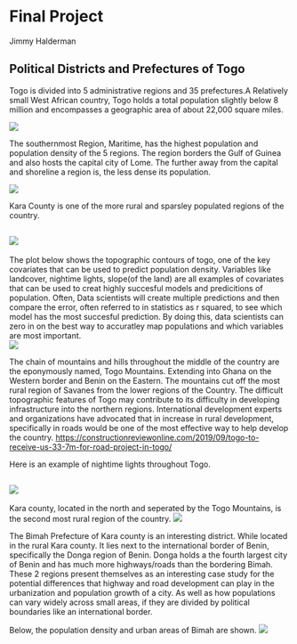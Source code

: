 # Final Project

Jimmy Halderman

## Political Districts and Prefectures of Togo

Togo is divided into 5 administrative regions and 35 prefectures.A Relatively small West African country, Togo holds a total population slightly below 8 million and encompasses a geographic area of about 22,000 square miles. 

![](TGO_intl.png)

The southernmost Region, Maritime, has the highest population and population density of the 5 regions. The region borders the Gulf of Guinea and also hosts the capital city of Lome. The further away from the capital and shoreline a region is, the less dense its population.

![](Togop3.png)

Kara County is one of the more rural and sparsley populated regions of the country. 
[](Kara_County.png)

![](side_side2.png)
------


The plot below shows the topographic contours of togo, one of the key covariates that can be used to predict population density. Variables like landcover, nightime lights, slope(of the land) are all examples of covariates that can be used to creat highly succesful models and predicitions of population. Often, Data scientists will create multiple predictions and then compare the error, often referred to in statistics as r squared, to see which model has the most succesful prediction. By doing this, data scientists can zero in on the best way to accuratley map populations and which variables are most important.  
![](sm_dsg_conts.png)

The chain of mountains and hills throughout the middle of the country are the eponymously named, Togo Mountains. Extending into Ghana on the Western border and Benin on the Eastern. The mountains cut off the most rural region of Savanes from the lower regions of the Country. The difficult topographic features of Togo may contribute to its difficulty in developing infrastructure into the northern regions. International development experts and organizations have advocated that in increase in rural development, specifically in roads would be one of the most effective way to help develop the country. 
https://constructionreviewonline.com/2019/09/togo-to-receive-us-33-7m-for-road-project-in-togo/

Here is an example of nightime lights throughout Togo.


![](TGO.NTL.PNG)
------

Kara county, located in the north and seperated by the Togo Mountains, is the second most rural region of the country. 
![](Kara_County.png)

The Bimah Prefecture of Kara county is an interesting district. While located in the rural Kara county. It lies next to the international border of Benin, specifically the Donga region of Benin. Donga holds a the fourth largest city of Benin and has much more highways/roads than the bordering Bimah. These 2 regions present themselves as an interesting case study for the potential differences that highway and road development can play in the urbanization and population growth of a city. As well as how populations can vary widely across small areas, if they are divided by political boundaries like an international border. 

Below, the population density and urban areas of Bimah are shown. 
![](Bimahpop.png)




